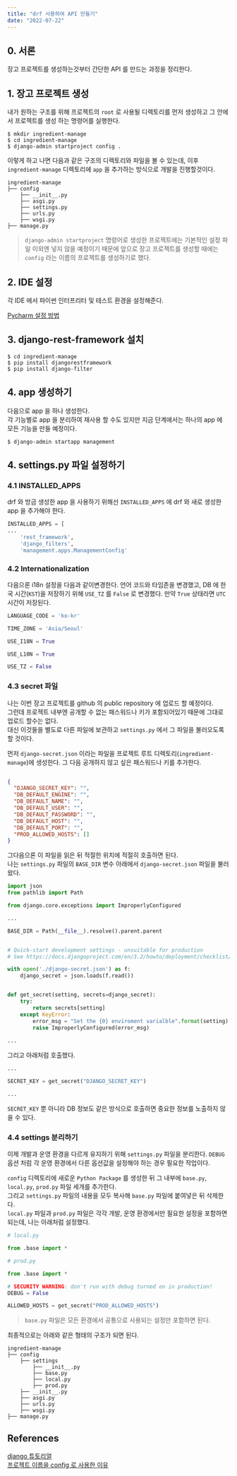 ```yaml
---
title: "drf 사용하여 API 만들기"
date: "2022-07-22"
---
```


## 0. 서론
장고 프로젝트를 생성하는것부터 간단한 API 를 만드는 과정을 정리한다.

## 1. 장고 프로젝트 생성
내가 원하는 구조를 위해 프로젝트의 `root` 로 사용될 디렉토리를 먼저 생성하고 그 안에서 프로젝트를 생성 하는 명령어를 실행한다. 

```shell
$ mkdir ingredient-manage
$ cd ingredient-manage 
$ django-admin startproject config .
```

이렇게 하고 나면 다음과 같은 구조의 디렉토리와 파일을 볼 수 있는데,  이후 `ingredient-manage` 디렉토리에 `app` 을 추가하는 방식으로 개발을 진행할것이다.

```
ingredient-manage
├── config
    ├── __init__.py
    ├── asgi.py
    ├── settings.py
    ├── urls.py
    ├── wsgi.py
├── manage.py
```

> `django-admin startproject` 명령어로 생성한 프로젝트에는 기본적인 설정 파일 이외엔 넣지 않을 예정이기 때문에 앞으로 장고 프로젝트를 생성할 때에는 `config` 라는 이름의 프로젝트를 생성하기로 했다.

## 2. IDE 설정
각 IDE 에서 파이썬 인터프리터 및 테스트 환경을 설정해준다.

[Pycharm 설정 방법](/IDE/the-pycharm-i-know/)

## 3. django-rest-framework 설치

```shell
$ cd ingredient-manage
$ pip install djangorestframework
$ pip install django-filter 
```

## 4. app 생성하기
다음으로 app 을 하나 생성한다.  
각 기능별로 app 을 분리하여 재사용 할 수도 있지만 지금 단계에서는 하나의 app 에 모든 기능을 만들 예정이다.

```shell
$ django-admin startapp management
```

## 4. settings.py 파일 설정하기
### 4.1 INSTALLED_APPS
drf 와 방금 생성한 app 을 사용하기 위해선 `INSTALLED_APPS` 에 drf 와 새로 생성한 app 을 추가해야 한다.

```python
INSTALLED_APPS = [
...
    'rest_framework',
    'django_filters',
    'management.apps.ManagementConfig'
```

### 4.2 Internationalization
다음으론 i18n 설정을 다음과 같이변경한다. 언어 코드와 타임존을 변경했고, DB 에 한국 시간(`KST`)을 저장하기 위해 `USE_TZ` 를 `False` 로 변경했다. 만약 `True` 상태라면 `UTC` 시간이 저장된다.

```python
LANGUAGE_CODE = 'ko-kr'

TIME_ZONE = 'Asia/Seoul'

USE_I18N = True

USE_L10N = True

USE_TZ = False
```

### 4.3 secret 파일
나는 이번 장고 프로젝트를 github 의 public repository 에 업로드 할 예정이다.  
그런데 프로젝트 내부엔 공개할 수 없는 패스워드나 키가 포함되어있기 때문에 그대로 업로드 할수는 없다.  
대신 이것들을 별도로 다른 파일에 보관하고 `settings.py` 에서 그 파일을 불러오도록 할 것이다. 

먼저 `django-secret.json` 이라는 파일을 프로젝트 루트 디렉토리(`ingredient-manage`)에 생성한다. 그 다음 공개하지 않고 싶은 패스워드나 키를 추가한다.
```json

{
  "DJANGO_SECRET_KEY": "",
  "DB_DEFAULT_ENGINE": "",
  "DB_DEFAULT_NAME": "",
  "DB_DEFAULT_USER": "",
  "DB_DEFAULT_PASSWORD": "",
  "DB_DEFAULT_HOST": "",
  "DB_DEFAULT_PORT": "",
  "PROD_ALLOWED_HOSTS": []
}
```

그다음으론 이 파일을 읽은 뒤 적절한 위치에 적절히 호출하면 된다.    
나는 `settings.py` 파일의 `BASE_DIR` 변수 아래에서 `django-secret.json` 파일을 불러왔다. 
```python
import json
from pathlib import Path

from django.core.exceptions import ImproperlyConfigured

...

BASE_DIR = Path(__file__).resolve().parent.parent


# Quick-start development settings - unsuitable for production
# See https://docs.djangoproject.com/en/3.2/howto/deployment/checklist/

with open('./django-secret.json') as f:
    django_secret = json.loads(f.read())


def get_secret(setting, secrets=django_secret):
    try:
        return secrets[setting]
    except KeyError:
        error_msg = "Set the {0} enviroment varialble".format(setting)
        raise ImproperlyConfigured(error_msg)
        
...
```

그리고 아래처럼 호출했다.

```python
...

SECRET_KEY = get_secret("DJANGO_SECRET_KEY")

...
```

`SECRET_KEY` 뿐 아니라 DB 정보도 같은 방식으로 호출하면 중요한 정보를 노출하지 않을 수 있다.

### 4.4 settings 분리하기
이제 개발과 운영 환경을 다르게 유지하기 위해 `settings.py` 파일을 분리한다. `DEBUG` 옵션 처럼 각 운영 환경에서 다른 옵션값을 설정해야 하는 경우 필요한 작업이다.

`config` 디렉토리에 새로운 `Python Package` 를 생성한 뒤 그 내부에 `base.py`, `local.py`, `prod.py` 파일 세개를 추가한다.  
그리고 `settings.py` 파일의 내용을 모두 복사해 `base.py` 파일에 붙여넣은 뒤 삭제한다.  
`local.py` 파일과 `prod.py` 파일은 각각 개발, 운영 환경에서만 필요한 설정을 포함하면 되는데, 나는 아래처럼 설정했다.

```python
# local.py

from .base import *
```

```python
# prod.py

from .base import *

# SECURITY WARNING: don't run with debug turned on in production!
DEBUG = False

ALLOWED_HOSTS = get_secret("PROD_ALLOWED_HOSTS")
```

> `base.py` 파일은 모든 환경에서 공통으로 사용되는 설정만 포함하면 된다.

최종적으로는 아래와 같은 형태의 구조가 되면 된다.

```
ingredient-manage
├── config
    ├── settings
        ├── __init__.py
        ├── base.py
        ├── local.py
        ├── prod.py 
    ├── __init__.py
    ├── asgi.py
    ├── urls.py
    ├── wsgi.py
├── manage.py
```

## References
[django 튜토리얼](https://docs.djangoproject.com/ko/4.0/intro/tutorial01/)  
[프로젝트 이름을 config 로 사용한 이유](https://forum.djangoproject.com/t/project-naming-conventions/339/12) 